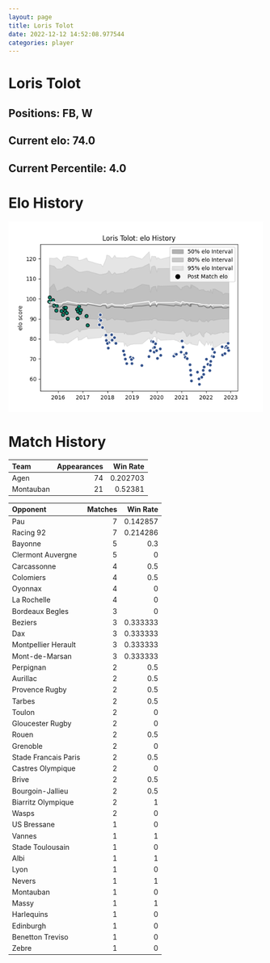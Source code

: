 ```yaml
---  
layout: page  
title: Loris Tolot  
date: 2022-12-12 14:52:08.977544  
categories: player  
---
```

# Loris Tolot

## Positions: FB, W

## Current elo: 74.0

## Current Percentile: 4.0

# Elo History


![elo history](history_LorisTolot.png)
# Match History


| Team      |   Appearances |   Win Rate |
|:----------|--------------:|-----------:|
| Agen      |            74 |   0.202703 |
| Montauban |            21 |   0.52381  |

| Opponent             |   Matches |   Win Rate |
|:---------------------|----------:|-----------:|
| Pau                  |         7 |   0.142857 |
| Racing 92            |         7 |   0.214286 |
| Bayonne              |         5 |   0.3      |
| Clermont Auvergne    |         5 |   0        |
| Carcassonne          |         4 |   0.5      |
| Colomiers            |         4 |   0.5      |
| Oyonnax              |         4 |   0        |
| La Rochelle          |         4 |   0        |
| Bordeaux Begles      |         3 |   0        |
| Beziers              |         3 |   0.333333 |
| Dax                  |         3 |   0.333333 |
| Montpellier Herault  |         3 |   0.333333 |
| Mont-de-Marsan       |         3 |   0.333333 |
| Perpignan            |         2 |   0.5      |
| Aurillac             |         2 |   0.5      |
| Provence Rugby       |         2 |   0.5      |
| Tarbes               |         2 |   0.5      |
| Toulon               |         2 |   0        |
| Gloucester Rugby     |         2 |   0        |
| Rouen                |         2 |   0.5      |
| Grenoble             |         2 |   0        |
| Stade Francais Paris |         2 |   0.5      |
| Castres Olympique    |         2 |   0        |
| Brive                |         2 |   0.5      |
| Bourgoin-Jallieu     |         2 |   0.5      |
| Biarritz Olympique   |         2 |   1        |
| Wasps                |         2 |   0        |
| US Bressane          |         1 |   0        |
| Vannes               |         1 |   1        |
| Stade Toulousain     |         1 |   0        |
| Albi                 |         1 |   1        |
| Lyon                 |         1 |   0        |
| Nevers               |         1 |   1        |
| Montauban            |         1 |   0        |
| Massy                |         1 |   1        |
| Harlequins           |         1 |   0        |
| Edinburgh            |         1 |   0        |
| Benetton Treviso     |         1 |   0        |
| Zebre                |         1 |   0        |